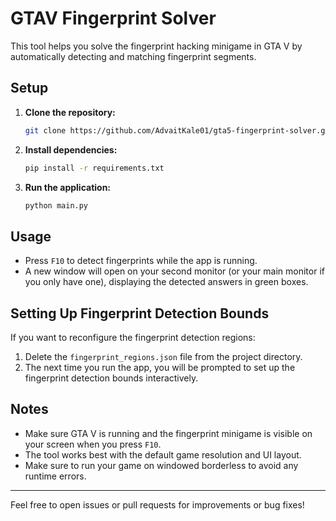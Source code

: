 # GTAV Fingerprint Solver

This tool helps you solve the fingerprint hacking minigame in GTA V by automatically detecting and matching fingerprint segments.

## Setup

1. **Clone the repository:**
   ```bash
   git clone https://github.com/AdvaitKale01/gta5-fingerprint-solver.git
   ```
2. **Install dependencies:**
   ```bash
   pip install -r requirements.txt
   ```
3. **Run the application:**
   ```bash
   python main.py
   ```

## Usage

- Press `F10` to detect fingerprints while the app is running.
- A new window will open on your second monitor (or your main monitor if you only have one), displaying the detected answers in green boxes.

## Setting Up Fingerprint Detection Bounds

If you want to reconfigure the fingerprint detection regions:

1. Delete the `fingerprint_regions.json` file from the project directory.
2. The next time you run the app, you will be prompted to set up the fingerprint detection bounds interactively.

## Notes
- Make sure GTA V is running and the fingerprint minigame is visible on your screen when you press `F10`.
- The tool works best with the default game resolution and UI layout.
- Make sure to run your game on windowed borderless to avoid any runtime errors.

---

Feel free to open issues or pull requests for improvements or bug fixes!
